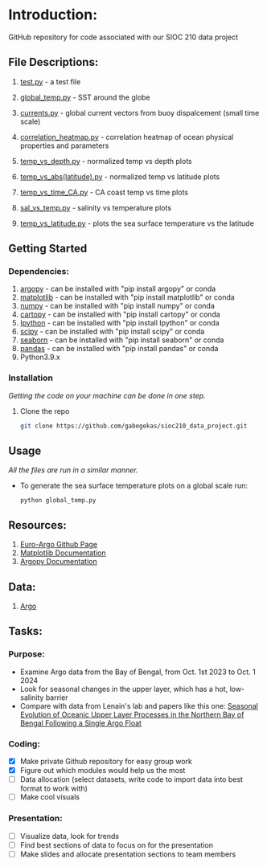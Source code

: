 # Introduction:
GitHub repository for code associated with our SIOC 210 data project

## File Descriptions:

1. [test.py](https://github.com/gabegekas/sioc210_data_project/blob/main/scripts/test.py) - a test file

2. [global_temp.py](https://github.com/gabegekas/sioc210_data_project/blob/main/examples/global_temp.py) - SST around the globe
3. [currents.py](https://github.com/gabegekas/sioc210_data_project/blob/main/examples/currents.py) - global current vectors from buoy dispalcement (small time scale)
4. [correlation_heatmap.py](https://github.com/gabegekas/sioc210_data_project/blob/main/examples/correlation_heatmap.py) - correlation heatmap of ocean physical properties and parameters
5. [temp_vs_depth.py](https://github.com/gabegekas/sioc210_data_project/blob/main/examples/temp_vs_depth.py) - normalized temp vs depth plots
6. [temp_vs_abs(latitude).py](https://github.com/gabegekas/sioc210_data_project/blob/main/examples/temp_vs_abs(latitude).py) - normalized temp vs latitude plots
7. [temp_vs_time_CA.py](https://github.com/gabegekas/sioc210_data_project/blob/main/examples/temp_vs_time_CA.py) - CA coast temp vs time plots
8. [sal_vs_temp.py](https://github.com/gabegekas/sioc210_data_project/blob/main/examples/sal_vs_temp.py) - salinity vs temperature plots
9. [temp_vs_latitude.py](https://github.com/gabegekas/sioc210_data_project/blob/main/examples/temp_vs_latitude.py) - plots the sea surface temperature vs the latitude

## Getting Started


### Dependencies:

1. [argopy](https://github.com/euroargodev/argopy) - can be installed with "pip install argopy" or conda
2. [matplotlib](https://matplotlib.org/) - can be installed with "pip install matplotlib" or conda
3. [numpy](https://numpy.org/) - can be installed with "pip install numpy" or conda
4. [cartopy](https://scitools.org.uk/cartopy/docs/latest/) - can be installed with "pip install cartopy" or conda
5. [Ipython](https://ipython.org/) - can be installed with "pip install Ipython" or conda
6. [scipy](https://scipy.org/) - can be installed with "pip install scipy" or conda
7. [seaborn](https://seaborn.pydata.org/) - can be installed with "pip install seaborn" or conda
8. [pandas](https://pandas.pydata.org/) - can be installed with "pip install pandas" or conda
9. Python3.9.x

### Installation

_Getting the code on your machine can be done in one step._

1. Clone the repo
   ```sh
   git clone https://github.com/gabegekas/sioc210_data_project.git
   ```


## Usage

_All the files are run in a similar manner._

- To generate the sea surface temperature plots on a global scale run:
    ```
    python global_temp.py
    ```


## Resources:

1. [Euro-Argo Github Page](https://github.com/euroargodev)
2. [Matplotlib Documentation](https://matplotlib.org/stable/users/index)
3. [Argopy Documentation](https://argopy.readthedocs.io/en/latest/)

## Data:
1. [Argo](https://argo.ucsd.edu/data/)


## Tasks:

### Purpose:
- Examine Argo data from the Bay of Bengal, from Oct. 1st 2023 to Oct. 1 2024
- Look for seasonal changes in the upper layer, which has a hot, low-salinity barrier
- Compare with data from Lenain's lab and papers like this one: [Seasonal Evolution of Oceanic Upper Layer Processes in the Northern Bay of Bengal Following a Single Argo Float](https://agupubs.onlinelibrary.wiley.com/doi/full/10.1029/2019GL082078)

### Coding:
- [x] Make private Github repository for easy group work
- [x] Figure out which modules would help us the most
- [ ] Data allocation (select datasets, write code to import data into best format to work with)
- [ ] Make cool visuals

### Presentation:
- [ ] Visualize data, look for trends
- [ ] Find best sections of data to focus on for the presentation
- [ ] Make slides and allocate presentation sections to team members
